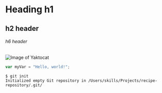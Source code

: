 # Heading h1
## h2 header
###### h6 header
![Image of Yaktocat](https://octodex.github.com/images/yaktocat.png)
``` javascript
var myVar = "Hello, world!";
```

```
$ git init
Initialized empty Git repository in /Users/skills/Projects/recipe-repository/.git/
```
